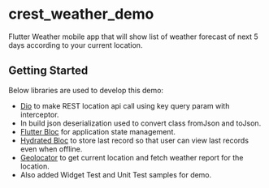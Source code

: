 # crest_weather_demo

Flutter Weather mobile app that will show list of weather forecast of next 5 days according to your current location.

## Getting Started

Below libraries are used to develop this demo:

- [Dio](https://pub.dev/packages/dio) to make REST location api call using key query param with interceptor.
- In build json deserialization used to convert class fromJson and toJson.  
- [Flutter Bloc](https://pub.dev/packages/flutter_bloc) for application state management.
- [Hydrated Bloc](https://pub.dev/packages/hydrated_bloc)  to store last record so that user can view last records even when offline.
- [Geolocator](https://pub.dev/packages/geolocator)  to get current location and fetch weather report for the location.
- Also added Widget Test and Unit Test samples for demo.
